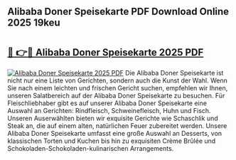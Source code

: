 ## Alibaba Doner Speisekarte PDF Download Online 2025 19keu

# <h2><a href="http://gcbqsy.nevu.top/?p=Alibaba+Doner+Speisekarte">🔗 👉🔴 Alibaba Doner Speisekarte 2025 PDF</a></h2>

[![Alibaba Doner Speisekarte 2025 PDF](https://i.imgur.com/dBaPXMq.png)](http://gcbqsy.nevu.top/?p=Alibaba+Doner+Speisekarte)
Die Alibaba Doner Speisekarte ist nicht nur eine Liste von Gerichten, sondern auch die Kunst der Wahl. Wenn Sie nach einem leichten und frischen Gericht suchen, empfehlen wir Ihnen, unseren Salatbereich auf der Alibaba Doner Speisekarte zu besuchen. Für Fleischliebhaber gibt es auf unserer Alibaba Doner Speisekarte eine Auswahl an Gerichten: Rindfleisch, Schweinefleisch, Huhn und Fisch. Unseren Auserwählten bieten wir exquisite Gerichte wie Schaschlik und Steak an, die auf einem alten, natürlichen Feuer zubereitet werden. Unsere Alibaba Doner Speisekarte umfasst eine große Auswahl an Desserts, von klassischen Torten und Kuchen bis hin zu exquisiten Crème Brûlée und Schokoladen-Schokoladen-kulinarischen Arrangements.
